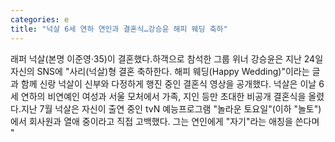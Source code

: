 ```yaml
---
categories: e
title: "넉살 6세 연하 연인과 결혼식…강승윤 해피 웨딩 축하"
---
```

래퍼 넉살(본명 이준영·35)이 결혼했다.하객으로 참석한 그룹 위너 강승윤은 지난 24일 자신의 SNS에 "사리(넉살)형 결혼 축하한다. 해피 웨딩(Happy Wedding)"이라는 글과 함께 신랑 넉살이 신부와 다정하게 행진 중인 결혼식 영상을 공개했다. 넉살은 이날 6세 연하의 비연예인 여성과 서울 모처에서 가족, 지인 등만 초대한 비공개 결혼식을 올렸다.지난 7월 넉살은 자신이 출연 중인 tvN 예능프로그램 "놀라운 토요일"(이하 "놀토")에서 회사원과 열애 중이라고 직접 고백했다. 그는 연인에게 "자기"라는 애칭을 쓴다며 "